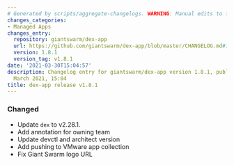 ```yaml
---
# Generated by scripts/aggregate-changelogs. WARNING: Manual edits to this files will be overwritten.
changes_categories:
- Managed Apps
changes_entry:
  repository: giantswarm/dex-app
  url: https://github.com/giantswarm/dex-app/blob/master/CHANGELOG.md#181---2021-03-25
  version: 1.8.1
  version_tag: v1.8.1
date: '2021-03-30T15:04:57'
description: Changelog entry for giantswarm/dex-app version 1.8.1, published on 30
  March 2021, 15:04
title: dex-app release v1.8.1
---
```


### Changed
- Update `dex` to v2.28.1.
- Add annotation for owning team
- Update devctl and architect version
- Add pushing to VMware app collection
- Fix Giant Swarm logo URL
